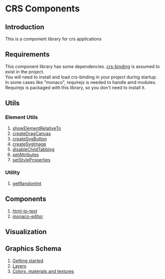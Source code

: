 # CRS Components
## Introduction

This is a component library for crs applications
## Requirements

This component library has some dependencies.
[crs-binding](https://github.com/caperaven/crs-binding) is assumed to exist in the project.  
You will need to install and load crs-binding in your project during startup.
In some cases like "monaco", requirejs is needed to handle amd modules.  
Requirejs is packaged with this library, so you don't need to install it.

## Utils

### Element Utils

1. [showElementRelativeTo](https://github.com/caperaven/crs-components/blob/master/documents/element-utils/showElementRelativeTo.md)
1. [createDragCanvas](https://github.com/caperaven/crs-components/blob/master/documents/element-utils/createDragCanvas.md)
1. [createSvgButton](https://github.com/caperaven/crs-components/blob/master/documents/element-utils/createSvgButton.md)
1. [createSvgImage](https://github.com/caperaven/crs-components/blob/master/documents/element-utils/createSvgImage.md)
1. [disableChildTabbing](https://github.com/caperaven/crs-components/blob/master/documents/element-utils/disableChildTabbing.md)
1. [setAttributes](https://github.com/caperaven/crs-components/blob/master/documents/element-utils/setAttributes.md)
1. [setStyleProperties](https://github.com/caperaven/crs-components/blob/master/documents/element-utils/setStyleProperties.md)

### Utility

1. [getRandomInt](https://github.com/caperaven/crs-components/blob/master/documents/utility/gerRandomInt.md)

## Components

1. [html-to-text](https://github.com/caperaven/crs-components/blob/master/documents/components/html-to-text.md)
1. [monaco-editor](https://github.com/caperaven/crs-components/blob/master/documents/components/monaco-editor.md)

## Visualization

## Graphics Schema
1. [Getting started](https://github.com/caperaven/crs-components/blob/master/documents/graphics-schema/01.%20getting-started.md)
1. [Layers](https://github.com/caperaven/crs-components/blob/master/documents/graphics-schema/02.%20layers.md)
1. [Colors, materials and textures](https://github.com/caperaven/crs-components/blob/master/documents/graphics-schema/03.%20colors%20materials%20and%20textures.md)